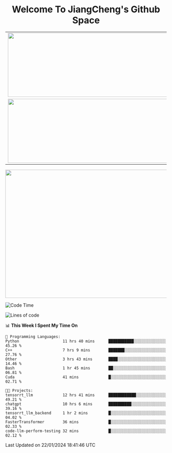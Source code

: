<h1 align="center">Welcome To JiangCheng's Github Space</h1>

<table align="center" frame="void" rules="none" >
  <tr>
    <td>
      <div align="center"> <img height="200px" width="500px"  src="https://github-readme-stats.vercel.app/api?username=thisjiang&hide_title=true&hide_border=true&layout=compact&show_icons=trueline_height=21&text_color=000&icon_color=000&bg_color=0,ea6161,ffc64d,fffc4d,52fa5a&theme=graywhite" /> </div>
    </td>
    <td>
      <div align="center"> <img height="200px" width="500px" src="https://github-readme-stats.vercel.app/api/top-langs/?username=thisjiang&hide_title=true&hide_border=true&layout=compact&langs_count=6&text_color=000&icon_color=fff&bg_color=0,52fa5a,4dfcff,c64dff&theme=graywhite" /> </div>
    </td>
  </tr>
  <tr>
    <td>
      <div align="center"> <img height="200px" width="500px" src="https://github-readme-streak-stats.herokuapp.com/?user=thisjiang&hide_title=true&hide_border=true&layout=compact&langs_count=6" /> </div>
    </td>
    <td>
      <div align="center"> 
      <a href="https://github.com/" target="_blank"><img style="margin: 10px" src="https://profilinator.rishav.dev/skills-assets/git-scm-icon.svg" alt="Git" height="50" /></a>  
      <a href="https://www.linux.org/" target="_blank"><img style="margin: 10px" src="https://profilinator.rishav.dev/skills-assets/linux-original.svg" alt="Linux" height="50" /></a>  
      <a href="https://www.gnu.org/software/bash/" target="_blank"><img style="margin: 10px" src="https://profilinator.rishav.dev/skills-assets/gnu_bash-icon.svg" alt="Bash" height="50" /></a>  
      </div>
    </td>
  </tr>
</table>

<div align="center"> <img height="400px" width="1000px" src="https://github-readme-activity-graph.cyclic.app/graph?username=thisjiang&theme=react&hide_title=true&hide_border=true&layout=compact&langs_count=6" /> </div></td>

<!--START_SECTION:waka-->
![Code Time](http://img.shields.io/badge/Code%20Time-784%20hrs%2027%20mins-blue)

![Lines of code](https://img.shields.io/badge/From%20Hello%20World%20I%27ve%20Written-465.0%20thousand%20lines%20of%20code-blue)

📊 **This Week I Spent My Time On** 

```text
💬 Programming Languages: 
Python                   11 hrs 40 mins      ███████████░░░░░░░░░░░░░░   45.26 % 
C++                      7 hrs 9 mins        ███████░░░░░░░░░░░░░░░░░░   27.76 % 
Other                    3 hrs 43 mins       ████░░░░░░░░░░░░░░░░░░░░░   14.46 % 
Bash                     1 hr 45 mins        ██░░░░░░░░░░░░░░░░░░░░░░░   06.81 % 
Cuda                     41 mins             █░░░░░░░░░░░░░░░░░░░░░░░░   02.71 % 

🐱‍💻 Projects: 
tensorrt_llm             12 hrs 41 mins      ████████████░░░░░░░░░░░░░   49.21 % 
chatgpt                  10 hrs 6 mins       ██████████░░░░░░░░░░░░░░░   39.16 % 
tensorrt_llm_backend     1 hr 2 mins         █░░░░░░░░░░░░░░░░░░░░░░░░   04.02 % 
FasterTransformer        36 mins             █░░░░░░░░░░░░░░░░░░░░░░░░   02.33 % 
code-llm-perform-testing 32 mins             █░░░░░░░░░░░░░░░░░░░░░░░░   02.12 % 
```


 Last Updated on 22/01/2024 18:41:46 UTC
<!--END_SECTION:waka-->
